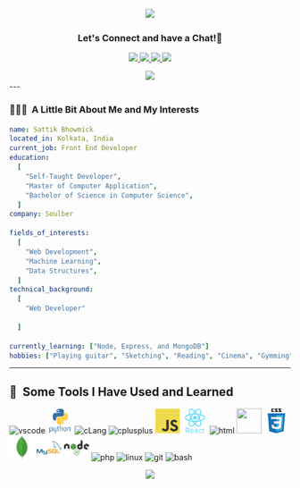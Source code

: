 <link rel="preconnect" href="https://fonts.googleapis.com">
<link rel="preconnect" href="https://fonts.gstatic.com" crossorigin>
<link href="https://fonts.googleapis.com/css2?family=EB+Garamond:ital,wght@0,400..800;1,400..800&display=swap" rel="stylesheet">
<p align="center">
  <img src="https://capsule-render.vercel.app/api?type=waving&height=100&color=gradient&text=Hello%20there!&reversal=false&textBg=false"/>
</p>

<h3 align="center">
  Let's Connect and have a Chat!💬
</h3>

<p align="center">
<a href="https://sattikbhowmick-portfolio.netlify.app/">
  <img height="50" src="https://user-images.githubusercontent.com/46517096/166972883-f5f1d88c-0246-4374-88ac-ded0f2cf0699.png"/>
</a>
<a href="https://www.linkedin.com/in/sattikbhowmick2002/">
  <img height="50" src="https://user-images.githubusercontent.com/46517096/166973395-19676cd8-f8ec-4abf-83ff-da8243505b82.png"/>
</a>
<a href="https://x.com/SattikBhowmick">
  <img height="50" src="https://user-images.githubusercontent.com/46517096/166974271-91dfa250-d70b-4cb9-8707-f1bda1b708c3.png"/>
</a>
<a href="https://www.instagram.com/siuuu.ttik/">
  <img height="50" src="https://user-images.githubusercontent.com/46517096/166974368-9798f39f-1f46-499c-b14e-81f0a3f83a06.png"/>
</a>
</p>
<div align="center">
  <img src="https://media0.giphy.com/media/v1.Y2lkPTc5MGI3NjExdTFvaWxydHMwM3o4c3RyZ2t3MHl3NjduazNwb20zcHduZW91bXMwciZlcD12MV9pbnRlcm5hbF9naWZfYnlfaWQmY3Q9Zw/8MyXEVgue4ucw/giphy.gif"/>
  <!--<img src="https://media.giphy.com/media/v1.Y2lkPTc5MGI3NjExaTgzeG5kZnRsOWkyZmJjMjhhaW1tc2RveGsxN2E2OGtvOGl6bXEyOCZlcD12MV9naWZzX3NlYXJjaCZjdD1n/2y98KScHKeaQM/giphy.gif"/>-->
  <!--<img src="https://media.giphy.com/media/v1.Y2lkPTc5MGI3NjExaTgzeG5kZnRsOWkyZmJjMjhhaW1tc2RveGsxN2E2OGtvOGl6bXEyOCZlcD12MV9naWZzX3NlYXJjaCZjdD1n/4gsjHZMPXdlGo/giphy.gif"/>-->
  <!--<img src="https://media.giphy.com/media/v1.Y2lkPTc5MGI3NjExaTgzeG5kZnRsOWkyZmJjMjhhaW1tc2RveGsxN2E2OGtvOGl6bXEyOCZlcD12MV9naWZzX3NlYXJjaCZjdD1n/4gsjHZMPXdlGo/giphy.gif"/>-->
  <!--<img src="https://media.giphy.com/media/LEV3OJQG0XXnq/giphy.gif?cid=ecf05e477e9yiu3ro7qzw8jdqktla5nizpgb22geq24vc5nm&ep=v1_gifs_search&rid=giphy.gif&ct=g"/>-->
  <!--<img src="https://media.giphy.com/media/LEV3OJQG0XXnq/giphy.gif?cid=ecf05e477e9yiu3ro7qzw8jdqktla5nizpgb22geq24vc5nm&ep=v1_gifs_search&rid=giphy.gif&ct=g"/>-->
  
</div>
---

<h3> 👨🏻‍💻 &nbsp;A Little Bit About Me and My Interests</h3>

```yaml
name: Sattik Bhowmick
located_in: Kolkata, India
current_job: Front End Developer
education:
  [
    "Self-Taught Developer",
    "Master of Computer Application",
    "Bachelor of Science in Computer Science",
  ]
company: Soulber

fields_of_interests:
  [
    "Web Development",
    "Machine Learning",
    "Data Structures",
  ]
technical_background:
  [
    "Web Developer"
    
  ]
  
currently_learning: ["Node, Express, and MongoDB"]
hobbies: ["Playing guitar", "Sketching", "Reading", "Cinema", "Gymming"]
```
  
---  
  
<h2> 🚀 &nbsp;Some Tools I Have Used and Learned</h2>
<p align="left">
<img src="https://cdn.jsdelivr.net/gh/devicons/devicon/icons/vscode/vscode-original.svg" alt="vscode" width="45" height="45"/>
<img src="https://raw.githubusercontent.com/devicons/devicon/master/icons/python/python-original-wordmark.svg" alt="python" width="45" height="45"/>
<img src="https://cdn.jsdelivr.net/gh/devicons/devicon/icons/c/c-original.svg" alt="cLang" width="45" height="45"/>
<img src="https://cdn.jsdelivr.net/gh/devicons/devicon/icons/cplusplus/cplusplus-original.svg" alt="cplusplus" width="45" height="45"/>
<img src="https://raw.githubusercontent.com/devicons/devicon/master/icons/javascript/javascript-original.svg" alt="javascript" width="45" height="45" />
<img src="https://raw.githubusercontent.com/devicons/devicon/master/icons/react/react-original-wordmark.svg" alt="react" width="45" height="45" />
<img src="https://cdn.jsdelivr.net/gh/devicons/devicon/icons/html5/html5-original.svg" alt="html" width="45" height="45"/>
<img src="https://cdn.jsdelivr.net/gh/devicons/devicon@latest/icons/bootstrap/bootstrap-original-wordmark.svg" width="45" height="45" />
<img src="https://raw.githubusercontent.com/devicons/devicon/master/icons/css3/css3-original-wordmark.svg" alt="css3" width="45" height="45" />
<img src="https://raw.githubusercontent.com/devicons/devicon/master/icons/mongodb/mongodb-original.svg" alt="mongodb" width="45" height="45" />
<img src="https://raw.githubusercontent.com/devicons/devicon/master/icons/mysql/mysql-original-wordmark.svg" alt="mysql" width="45" height="45" />
<img src="https://raw.githubusercontent.com/devicons/devicon/master/icons/nodejs/nodejs-original-wordmark.svg" alt="nodejs" width="45" height="45" />
<img src="https://cdn.jsdelivr.net/gh/devicons/devicon/icons/php/php-original.svg" alt="php" width="45" height="45"/>
<img src="https://cdn.jsdelivr.net/gh/devicons/devicon/icons/linux/linux-original.svg" alt="linux" width="45" height="45"/>       
<img src="https://cdn.jsdelivr.net/gh/devicons/devicon/icons/git/git-original.svg" alt="git" width="45" height="45"/>
<img src="https://cdn.jsdelivr.net/gh/devicons/devicon/icons/bash/bash-original.svg" alt="bash" width="45" height="45"/>
</p>

<p align="center">
  <img src="https://capsule-render.vercel.app/api?type=waving&color=gradient&height=100&section=footer"/>
</p>
